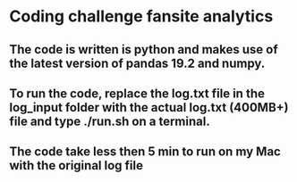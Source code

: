 # Coding challenge fansite analytics

## The code is written is python and makes use of the latest version of pandas 19.2 and numpy.

## To run the code, replace the log.txt file in the log_input folder with the actual log.txt (400MB+) file and type ./run.sh on a terminal.

## The code take less then 5 min to run on my Mac with the original log file
